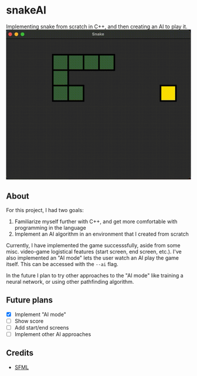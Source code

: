 # snakeAI
Implementing snake from scratch in C++, and then creating an AI to play it.
![Screenshot of the game](/photos/snake.gif)
## About
For this project, I had two goals:

1. Familiarize myself further with C++, and get more comfortable with programming in the language
2. Implement an AI algorithm in an environment that I created from scratch

Currently, I have implemented the game successsfully, aside from some misc. video-game logistical features (start screen, end screen, etc.). I've also implemented an "AI mode" lets the user watch an AI play the game itself. This can be accessed with the `--ai` flag.

In the future I plan to try other approaches to the "AI mode" like training a neural network, or using other pathfinding algorithm.

## Future plans
- [x] Implement "AI mode"
- [ ] Show score
- [ ] Add start/end screens
- [ ] Implement other AI approaches

## Credits
* [SFML](https://www.sfml-dev.org/index.php)
